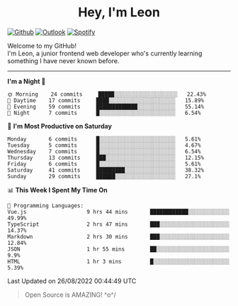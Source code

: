 <h1 align="center">Hey, I'm Leon</h1>

[![Github](https://img.shields.io/badge/-Github-000?style=flat&logo=Github&logoColor=white)](https://github.com/ooohmydawn)
[![Outlook](https://img.shields.io/badge/-Outlook-0078D4?style=flat&logo=Microsoft-Outlook&logoColor=white)](mailto:ooohmydawn@hotmail.com)
[![Spotify](https://img.shields.io/badge/-Spotify-1DB954?style=flat&logo=Spotify&logoColor=white)](https://open.spotify.com/user/tkf5c7q582tnbk7v0t9d3fsqq)
&nbsp;

Welcome to my GitHub! <br/>
I'm Leon, a junior frontend web developer who's currently learning something I have never known before.

***

<!--START_SECTION:waka-->
**I'm a Night 🦉** 

```text
🌞 Morning    24 commits     █████░░░░░░░░░░░░░░░░░░░░   22.43% 
🌆 Daytime    17 commits     ████░░░░░░░░░░░░░░░░░░░░░   15.89% 
🌃 Evening    59 commits     █████████████░░░░░░░░░░░░   55.14% 
🌙 Night      7 commits      █░░░░░░░░░░░░░░░░░░░░░░░░   6.54%

```
📅 **I'm Most Productive on Saturday** 

```text
Monday       6 commits      █░░░░░░░░░░░░░░░░░░░░░░░░   5.61% 
Tuesday      5 commits      █░░░░░░░░░░░░░░░░░░░░░░░░   4.67% 
Wednesday    7 commits      █░░░░░░░░░░░░░░░░░░░░░░░░   6.54% 
Thursday     13 commits     ███░░░░░░░░░░░░░░░░░░░░░░   12.15% 
Friday       6 commits      █░░░░░░░░░░░░░░░░░░░░░░░░   5.61% 
Saturday     41 commits     █████████░░░░░░░░░░░░░░░░   38.32% 
Sunday       29 commits     ██████░░░░░░░░░░░░░░░░░░░   27.1%

```


📊 **This Week I Spent My Time On** 

```text
💬 Programming Languages: 
Vue.js                   9 hrs 44 mins       ████████████░░░░░░░░░░░░░   49.99% 
TypeScript               2 hrs 47 mins       ███░░░░░░░░░░░░░░░░░░░░░░   14.37% 
Markdown                 2 hrs 30 mins       ███░░░░░░░░░░░░░░░░░░░░░░   12.84% 
JSON                     1 hr 55 mins        ██░░░░░░░░░░░░░░░░░░░░░░░   9.9% 
HTML                     1 hr 3 mins         █░░░░░░░░░░░░░░░░░░░░░░░░   5.39%

```


 Last Updated on 26/08/2022 00:44:49 UTC
<!--END_SECTION:waka-->


> Open Source is AMAZING! \^o^/

